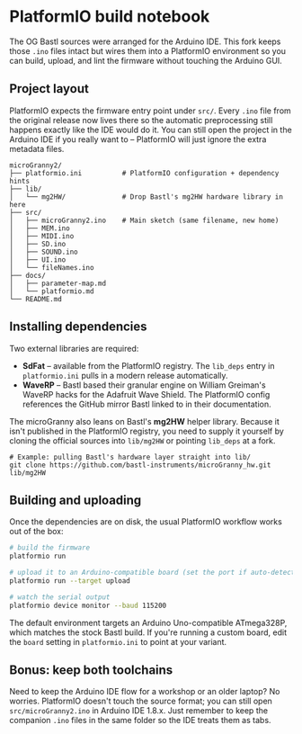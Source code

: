 # PlatformIO build notebook

The OG Bastl sources were arranged for the Arduino IDE.  This fork keeps those `.ino` files intact but wires them into a PlatformIO environment so you can build, upload, and lint the firmware without touching the Arduino GUI.

## Project layout

PlatformIO expects the firmware entry point under `src/`.  Every `.ino` file from the original release now lives there so the automatic preprocessing still happens exactly like the IDE would do it.  You can still open the project in the Arduino IDE if you really want to – PlatformIO will just ignore the extra metadata files.

```
microGranny2/
├── platformio.ini          # PlatformIO configuration + dependency hints
├── lib/
│   └── mg2HW/              # Drop Bastl's mg2HW hardware library in here
├── src/
│   ├── microGranny2.ino    # Main sketch (same filename, new home)
│   ├── MEM.ino
│   ├── MIDI.ino
│   ├── SD.ino
│   ├── SOUND.ino
│   ├── UI.ino
│   └── fileNames.ino
├── docs/
│   ├── parameter-map.md
│   └── platformio.md
└── README.md
```

## Installing dependencies

Two external libraries are required:

* **SdFat** – available from the PlatformIO registry.  The `lib_deps` entry in `platformio.ini` pulls in a modern release automatically.
* **WaveRP** – Bastl based their granular engine on William Greiman's WaveRP hacks for the Adafruit Wave Shield.  The PlatformIO config references the GitHub mirror Bastl linked to in their documentation.

The microGranny also leans on Bastl's **mg2HW** helper library.  Because it isn't published in the PlatformIO registry, you need to supply it yourself by cloning the official sources into `lib/mg2HW` or pointing `lib_deps` at a fork.

```
# Example: pulling Bastl's hardware layer straight into lib/
git clone https://github.com/bastl-instruments/microGranny_hw.git lib/mg2HW
```

## Building and uploading

Once the dependencies are on disk, the usual PlatformIO workflow works out of the box:

```bash
# build the firmware
platformio run

# upload it to an Arduino-compatible board (set the port if auto-detect fails)
platformio run --target upload

# watch the serial output
platformio device monitor --baud 115200
```

The default environment targets an Arduino Uno-compatible ATmega328P, which matches the stock Bastl build.  If you're running a custom board, edit the `board` setting in `platformio.ini` to point at your variant.

## Bonus: keep both toolchains

Need to keep the Arduino IDE flow for a workshop or an older laptop?  No worries.  PlatformIO doesn't touch the source format; you can still open `src/microGranny2.ino` in Arduino IDE 1.8.x.  Just remember to keep the companion `.ino` files in the same folder so the IDE treats them as tabs.
